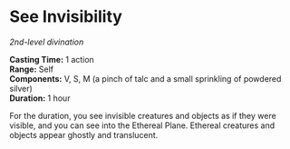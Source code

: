 # See Invisibility 
_2nd-level divination_ 

**Casting Time:** 1 action    
**Range:** Self    
**Components:** V, S, M (a pinch of talc and a small sprinkling of powdered silver)    
**Duration:** 1 hour 

For the duration, you see invisible creatures and objects as if they were visible, and you can see into the Ethereal Plane. Ethereal creatures and objects appear ghostly and translucent. 
